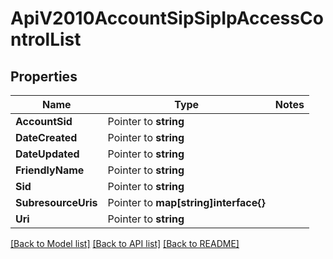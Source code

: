 # ApiV2010AccountSipSipIpAccessControlList

## Properties
Name | Type | Notes
------------ | ------------- | -------------
**AccountSid** | Pointer to **string** | 
**DateCreated** | Pointer to **string** | 
**DateUpdated** | Pointer to **string** | 
**FriendlyName** | Pointer to **string** | 
**Sid** | Pointer to **string** | 
**SubresourceUris** | Pointer to **map[string]interface{}** | 
**Uri** | Pointer to **string** | 

[[Back to Model list]](../README.md#documentation-for-models) [[Back to API list]](../README.md#documentation-for-api-endpoints) [[Back to README]](../README.md)


